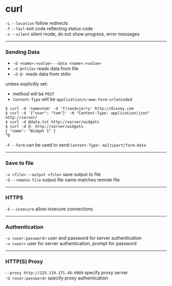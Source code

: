# curl

`-L` `--location` follow redirects  
`-f` `--fail` exit code reflecting status code  
`-s` `--silent` silent mode, do not show progress, error messages

---

### Sending Data

* `-d <name>:<value>` `--data <name>:<value>`
* `-d @<file>` reads data from file
* `-d @-` reads data from stdin

unless explicitly set:
* method will be `POST`
* `Content-Type` will be `application/x-www-form-urlencoded`

```
$ curl -d 'name=tom' -d 'friend=jerry' http://disney.com
$ curl -d '{"user": "tom"}' -H "Content-Type: application/json" http://server/
$ curl -d @data.txt http://server/widgets
$ curl -d @- http://server/widgets
{ "name": "Widget 1" }
^D
```

`-F` `--form` can be used to send `Content-Type: multipart/form-data`

---

### Save to file

`-o <file>` `--output <file>` save output to file  
`-O` `--remote-file` output file name matches remote file

---

### HTTPS

`-k` `--insecure` allow insecure connections  

---

### Authentication

`-u <user:password>` user and password for server authentication  
`-u <user>` user for server authentication, prompt for password

---

### HTTP(S) Proxy  

`--proxy http://125.119.175.48:8909` specify proxy server  
`-U <user:password>` specify proxy authentication  
